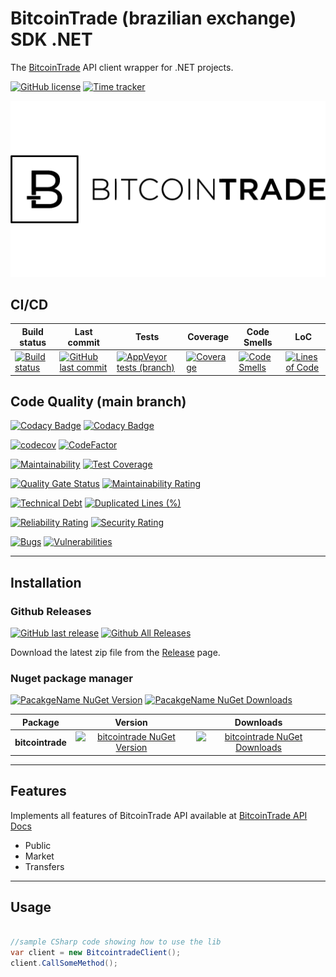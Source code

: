 # BitcoinTrade (brazilian exchange) SDK .NET

The [BitcoinTrade](https://bitcointrade.com.br) API client wrapper for .NET projects.

[![GitHub license](https://img.shields.io/github/license/guibranco/bitcointrade-sdk-dotnet)](https://github.com/guibranco/bitcointrade-sdk-dotnet)
[![Time tracker](https://wakatime.com/badge/github/guibranco/bitcointrade-sdk-dotnet.svg)](https://wakatime.com/badge/github/guibranco/bitcointrade-sdk-dotnet)


![Bitcointrade](https://raw.githubusercontent.com/guibranco/bitcointrade-sdk-dotnet/main/logo.png)


## CI/CD

| Build status | Last commit | Tests | Coverage | Code Smells | LoC | 
|--------------|-------------|-------|-------|-------|-------|
| [![Build status](https://ci.appveyor.com/api/projects/status/dekoywhywve3258w?svg=true)](https://ci.appveyor.com/project/guibranco/bitcointrade-sdk-dotnet) | [![GitHub last commit](https://img.shields.io/github/last-commit/guibranco/bitcointrade-sdk-dotnet/main)](https://github.com/guibranco/bitcointrade-sdk-dotnet) | [![AppVeyor tests (branch)](https://img.shields.io/appveyor/tests/guibranco/bitcointrade-sdk-dotnet/main?compact_message)](https://ci.appveyor.com/project/guibranco/bitcointrade-sdk-dotnet/branch/main/tests) | [![Coverage](https://sonarcloud.io/api/project_badges/measure?project=guibranco_bitcointrade-sdk-dotnet&metric=coverage&branch=main)](https://sonarcloud.io/dashboard?id=guibranco_bitcointrade-sdk-dotnet) | [![Code Smells](https://sonarcloud.io/api/project_badges/measure?project=guibranco_bitcointrade-sdk-dotnet&metric=code_smells&branch=main)](https://sonarcloud.io/dashboard?id=guibranco_bitcointrade-sdk-dotnet) | [![Lines of Code](https://sonarcloud.io/api/project_badges/measure?project=guibranco_bitcointrade-sdk-dotnet&metric=ncloc&branch=main)](https://sonarcloud.io/dashboard?id=guibranco_bitcointrade-sdk-dotnet) | 

## Code Quality (main branch)

[![Codacy Badge](https://app.codacy.com/project/badge/Grade/8bac161fe4584176bf8f681639c27ae9)](https://www.codacy.com/gh/guibranco/bitcointrade-sdk-dotnet/dashboard?utm_source=github.com&amp;utm_medium=referral&amp;utm_content=gguibranco/bitcointrade-sdk-dotnet&amp;utm_campaign=Badge_Grade)
[![Codacy Badge](https://app.codacy.com/project/badge/Coverage/8bac161fe4584176bf8f681639c27ae9)](https://www.codacy.com/gh/guibranco/bitcointrade-sdk-dotnet/dashboard?utm_source=github.com&utm_medium=referral&utm_content=guibranco/bitcointrade-sdk-dotnet&utm_campaign=Badge_Coverage)

[![codecov](https://codecov.io/gh/guibranco/bitcointrade-sdk-dotnet/branch/main/graph/badge.svg)](https://codecov.io/gh/guibranco/bitcointrade-sdk-dotnet)
[![CodeFactor](https://www.codefactor.io/repository/github/guibranco/bitcointrade-sdk-dotnet/badge)](https://www.codefactor.io/repository/github/guibranco/bitcointrade-sdk-dotnet)

[![Maintainability](https://api.codeclimate.com/v1/badges/9608176406607e244eed/maintainability)](https://codeclimate.com/github/guibranco/bitcointrade-sdk-dotnet/maintainability)
[![Test Coverage](https://api.codeclimate.com/v1/badges/9608176406607e244eed/test_coverage)](https://codeclimate.com/github/guibranco/bitcointrade-sdk-dotnet/test_coverage)

[![Quality Gate Status](https://sonarcloud.io/api/project_badges/measure?project=guibranco_bitcointrade-sdk-dotnet&metric=alert_status)](https://sonarcloud.io/dashboard?id=guibranco_bitcointrade-sdk-dotnet)
[![Maintainability Rating](https://sonarcloud.io/api/project_badges/measure?project=guibranco_bitcointrade-sdk-dotnet&metric=sqale_rating)](https://sonarcloud.io/dashboard?id=guibranco_bitcointrade-sdk-dotnet-dotnet)

[![Technical Debt](https://sonarcloud.io/api/project_badges/measure?project=guibranco_bitcointrade-sdk-dotnet&metric=sqale_index)](https://sonarcloud.io/dashboard?id=guibranco_bitcointrade-sdk-dotnet)
[![Duplicated Lines (%)](https://sonarcloud.io/api/project_badges/measure?project=guibranco_bitcointrade-sdk-dotnet&metric=duplicated_lines_density)](https://sonarcloud.io/dashboard?id=guibranco_bitcointrade-sdk-dotnet-dotnet)

[![Reliability Rating](https://sonarcloud.io/api/project_badges/measure?project=guibranco_bitcointrade-sdk-dotnet&metric=reliability_rating)](https://sonarcloud.io/dashboard?id=guibranco_bitcointrade-sdk-dotnet-dotnet)
[![Security Rating](https://sonarcloud.io/api/project_badges/measure?project=guibranco_bitcointrade-sdk-dotnet&metric=security_rating)](https://sonarcloud.io/dashboard?id=guibranco_bitcointrade-sdk-dotnet-dotnet)

[![Bugs](https://sonarcloud.io/api/project_badges/measure?project=guibranco_bitcointrade-sdk-dotnet&metric=bugs)](https://sonarcloud.io/dashboard?id=guibranco_bitcointrade-sdk-dotnet)
[![Vulnerabilities](https://sonarcloud.io/api/project_badges/measure?project=guibranco_bitcointrade-sdk-dotnet&metric=vulnerabilities)](https://sonarcloud.io/dashboard?id=guibranco_bitcointrade-sdk-dotnet-dotnet)

---

## Installation

### Github Releases

[![GitHub last release](https://img.shields.io/github/release-date/guibranco/bitcointrade-sdk-dotnet.svg?style=flat)](https://github.com/guibranco/bitcointrade-sdk-dotnet) [![Github All Releases](https://img.shields.io/github/downloads/guibranco/bitcointrade-sdk-dotnet/total.svg?style=flat)](https://github.com/guibranco/bitcointrade-sdk-dotnet)

Download the latest zip file from the [Release](https://github.com/guibranco/bitcointrade-sdk-dotnet/releases) page.

### Nuget package manager

[![PacakgeName NuGet Version](https://img.shields.io/nuget/v/bitcointrade.svg?style=flat)](https://www.nuget.org/packages/bitcointrade/)
[![PacakgeName NuGet Downloads](https://img.shields.io/nuget/dt/bitcointrade.svg?style=flat)](https://www.nuget.org/packages/bitcointrade/)

| Package | Version | Downloads |
|------------------|:-------:|:-------:|
| **bitcointrade** | [![bitcointrade NuGet Version](https://img.shields.io/nuget/v/bitcointrade.svg?style=flat)](https://www.nuget.org/packages/bitcointrade/) | [![bitcointrade NuGet Downloads](https://img.shields.io/nuget/dt/bitcointrade.svg?style=flat)](https://www.nuget.org/packages/bitcointrade/) |

---

## Features

Implements all features of BitcoinTrade API available at [BitcoinTrade API Docs](https://apidocs.bitcointrade.com.br/)

- Public
- Market
- Transfers

---

## Usage

```cs

//sample CSharp code showing how to use the lib
var client = new BitcointradeClient();
client.CallSomeMethod();

```
